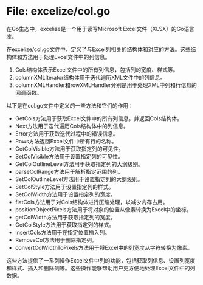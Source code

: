 # File: excelize/col.go

在Go生态中，excelize是一个用于读写Microsoft Excel文件（XLSX）的Go语言库。

在excelize/col.go文件中，定义了与Excel列相关的结构体和对应的方法。这些结构体和方法用于处理Excel文件中的列信息。

1. Cols结构体表示Excel文件中的所有列信息，包括列的宽度、样式等。
2. columnXMLIterator结构体用于迭代遍历XML文件中的列信息。
3. columnXMLHandler和rowXMLHandler分别是用于处理XML中列和行信息的回调函数。

以下是在col.go文件中定义的一些方法和它们的作用：

- GetCols方法用于获取Excel文件中的所有列信息，并返回Cols结构体。
- Next方法用于迭代遍历Cols结构体中的列信息。
- Error方法用于获取迭代过程中的错误信息。
- Rows方法返回Excel文件中所有行的名称。
- GetColVisible方法用于获取指定列的可见性。
- SetColVisible方法用于设置指定列的可见性。
- GetColOutlineLevel方法用于获取指定列的大纲级别。
- parseColRange方法用于解析指定范围的列。
- SetColOutlineLevel方法用于设置指定列的大纲级别。
- SetColStyle方法用于设置指定列的样式。
- SetColWidth方法用于设置指定列的宽度。
- flatCols方法用于对Cols结构体进行压缩处理，以减少内存占用。
- positionObjectPixels方法用于将对象的位置从像素转换为Excel中的坐标。
- getColWidth方法用于获取指定列的宽度。
- GetColStyle方法用于获取指定列的样式。
- InsertCols方法用于在指定位置插入列。
- RemoveCol方法用于删除指定列。
- convertColWidthToPixels方法用于将Excel中的列宽度从字符转换为像素。

这些方法提供了一系列操作Excel文件中列的功能，包括获取列信息、设置列宽度和样式、插入和删除列等。这些操作能够帮助用户更方便地处理Excel文件中的列数据。

